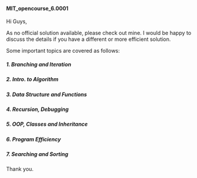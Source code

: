 #### MIT_opencourse_6.0001
Hi Guys,

As no official solution available, please check out mine. I would be happy to discuss the details if you have a different or more efficient solution. 

Some important topics are covered as follows:

##### 1. Branching and Iteration
##### 2. Intro. to Algorithm
##### 3. Data Structure and Functions
##### 4. Recursion, Debugging
##### 5. OOP, Classes and Inheritance
##### 6. Program Efficiency
##### 7. Searching and Sorting

Thank you. 
